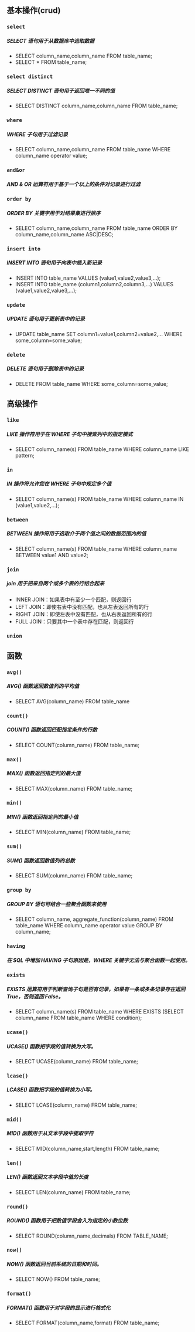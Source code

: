 ## 基本操作(crud)

### `select`
##### SELECT 语句用于从数据库中选取数据
- SELECT column_name,column_name FROM table_name;
- SELECT * FROM table_name;

### `select distinct`
##### SELECT DISTINCT 语句用于返回唯一不同的值
- SELECT DISTINCT column_name,column_name FROM table_name;

### `where`
##### WHERE 子句用于过滤记录
- SELECT column_name,column_name FROM table_name WHERE column_name operator value;

### `and&or`
##### AND & OR 运算符用于基于一个以上的条件对记录进行过滤

### `order by`
##### ORDER BY 关键字用于对结果集进行排序
- SELECT column_name,column_name FROM table_name ORDER BY column_name,column_name ASC|DESC;

### `insert into`
##### INSERT INTO 语句用于向表中插入新记录
- INSERT INTO table_name VALUES (value1,value2,value3,...);
- INSERT INTO table_name (column1,column2,column3,...) VALUES (value1,value2,value3,...);

### `update`
##### UPDATE 语句用于更新表中的记录
- UPDATE table_name SET column1=value1,column2=value2,... WHERE some_column=some_value;

### `delete`
##### DELETE 语句用于删除表中的记录
- DELETE FROM table_name WHERE some_column=some_value;

## 高级操作

### `like`
##### LIKE 操作符用于在 WHERE 子句中搜索列中的指定模式
- SELECT column_name(s) FROM table_name WHERE column_name LIKE pattern;

### `in`
##### IN 操作符允许您在 WHERE 子句中规定多个值
- SELECT column_name(s) FROM table_name WHERE column_name IN (value1,value2,...);

### `between`
##### BETWEEN 操作符用于选取介于两个值之间的数据范围内的值
- SELECT column_name(s) FROM table_name WHERE column_name BETWEEN value1 AND value2;

### `join`
##### join 用于把来自两个或多个表的行结合起来
- INNER JOIN：如果表中有至少一个匹配，则返回行
- LEFT JOIN：即使右表中没有匹配，也从左表返回所有的行
- RIGHT JOIN：即使左表中没有匹配，也从右表返回所有的行
- FULL JOIN：只要其中一个表中存在匹配，则返回行

### `union`












## 函数

### `avg()`
##### AVG() 函数返回数值列的平均值
- SELECT AVG(column_name) FROM table_name

### `count()`
##### COUNT() 函数返回匹配指定条件的行数
- SELECT COUNT(column_name) FROM table_name;

### `max()`
##### MAX() 函数返回指定列的最大值
- SELECT MAX(column_name) FROM table_name;

### `min()`
##### MIN() 函数返回指定列的最小值
- SELECT MIN(column_name) FROM table_name;

### `sum()`
##### SUM() 函数返回数值列的总数
- SELECT SUM(column_name) FROM table_name;

### `group by`
##### GROUP BY 语句可结合一些聚合函数来使用
- SELECT column_name, aggregate_function(column_name) FROM table_name WHERE column_name operator value GROUP BY column_name;

### `having`
##### 在 SQL 中增加 HAVING 子句原因是，WHERE 关键字无法与聚合函数一起使用。

### `exists`
##### EXISTS 运算符用于判断查询子句是否有记录，如果有一条或多条记录存在返回 True，否则返回 False。
- SELECT column_name(s) FROM table_name WHERE EXISTS (SELECT column_name FROM table_name WHERE condition);

### `ucase()`
##### UCASE() 函数把字段的值转换为大写。
- SELECT UCASE(column_name) FROM table_name;

### `lcase()`
##### LCASE() 函数把字段的值转换为小写。
- SELECT LCASE(column_name) FROM table_name;

### `mid()`
##### MID() 函数用于从文本字段中提取字符
- SELECT MID(column_name,start,length) FROM table_name;

### `len()`
##### LEN() 函数返回文本字段中值的长度
- SELECT LEN(column_name) FROM table_name;

### `round()`
##### ROUND() 函数用于把数值字段舍入为指定的小数位数
- SELECT ROUND(column_name,decimals) FROM TABLE_NAME;

### `now()`
##### NOW() 函数返回当前系统的日期和时间。
- SELECT NOW() FROM table_name;

### `format()`
##### FORMAT() 函数用于对字段的显示进行格式化
- SELECT FORMAT(column_name,format) FROM table_name;
